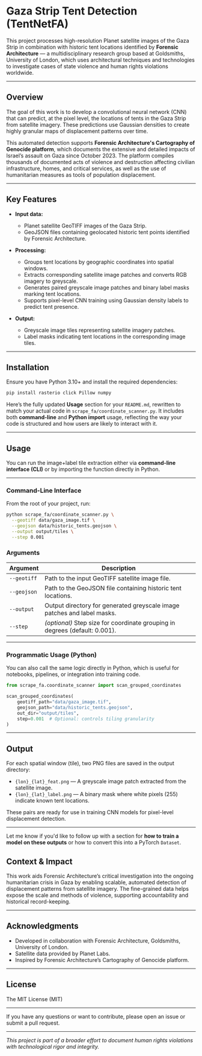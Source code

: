 # Gaza Strip Tent Detection (TentNetFA)

This project processes high-resolution Planet satellite images of the Gaza Strip in combination with historic tent locations identified by **Forensic Architecture** — a multidisciplinary research group based at Goldsmiths, University of London, which uses architectural techniques and technologies to investigate cases of state violence and human rights violations worldwide.

---

## Overview

The goal of this work is to develop a convolutional neural network (CNN) that can predict, at the pixel level, the locations of tents in the Gaza Strip from satellite imagery. These predictions use Gaussian densities to create highly granular maps of displacement patterns over time.

This automated detection supports **Forensic Architecture's Cartography of Genocide platform**, which documents the extensive and detailed impacts of Israel’s assault on Gaza since October 2023. The platform compiles thousands of documented acts of violence and destruction affecting civilian infrastructure, homes, and critical services, as well as the use of humanitarian measures as tools of population displacement.

---

## Key Features

- **Input data:**
  - Planet satellite GeoTIFF images of the Gaza Strip.
  - GeoJSON files containing geolocated historic tent points identified by Forensic Architecture.

- **Processing:**
  - Groups tent locations by geographic coordinates into spatial windows.
  - Extracts corresponding satellite image patches and converts RGB imagery to greyscale.
  - Generates paired greyscale image patches and binary label masks marking tent locations.
  - Supports pixel-level CNN training using Gaussian density labels to predict tent presence.

- **Output:**
  - Greyscale image tiles representing satellite imagery patches.
  - Label masks indicating tent locations in the corresponding image tiles.

---

## Installation

Ensure you have Python 3.10+ and install the required dependencies:

```bash
pip install rasterio click Pillow numpy
````

Here’s the fully updated **Usage** section for your `README.md`, rewritten to match your actual code in `scrape_fa/coordinate_scanner.py`. It includes both **command-line** and **Python import** usage, reflecting the way your code is structured and how users are likely to interact with it.

---

## Usage

You can run the image+label tile extraction either via **command-line interface (CLI)** or by importing the function directly in Python.

---

### Command-Line Interface

From the root of your project, run:

```bash
python scrape_fa/coordinate_scanner.py \
  --geotiff data/gaza_image.tif \
  --geojson data/historic_tents.geojson \
  --output output/tiles \
  --step 0.001
```

### Arguments

| Argument    | Description                                                                 |
| ----------- | --------------------------------------------------------------------------- |
| `--geotiff` | Path to the input GeoTIFF satellite image file.                             |
| `--geojson` | Path to the GeoJSON file containing historic tent locations.                |
| `--output`  | Output directory for generated greyscale image patches and label masks.     |
| `--step`    | *(optional)* Step size for coordinate grouping in degrees (default: 0.001). |

---

### Programmatic Usage (Python)

You can also call the same logic directly in Python, which is useful for notebooks, pipelines, or integration into training code.

```python
from scrape_fa.coordinate_scanner import scan_grouped_coordinates

scan_grouped_coordinates(
    geotiff_path="data/gaza_image.tif",
    geojson_path="data/historic_tents.geojson",
    out_dir="output/tiles",
    step=0.001  # Optional: controls tiling granularity
)
```

---

## Output

For each spatial window (tile), two PNG files are saved in the output directory:

* `{lon}_{lat}_feat.png` — A greyscale image patch extracted from the satellite image.
* `{lon}_{lat}_label.png` — A binary mask where white pixels (255) indicate known tent locations.

These pairs are ready for use in training CNN models for pixel-level displacement detection.

---

Let me know if you'd like to follow up with a section for **how to train a model on these outputs** or how to convert this into a PyTorch `Dataset`.


## Context & Impact

This work aids Forensic Architecture’s critical investigation into the ongoing humanitarian crisis in Gaza by enabling scalable, automated detection of displacement patterns from satellite imagery. The fine-grained data helps expose the scale and methods of violence, supporting accountability and historical record-keeping.

---

## Acknowledgments

* Developed in collaboration with Forensic Architecture, Goldsmiths, University of London.
* Satellite data provided by Planet Labs.
* Inspired by Forensic Architecture’s Cartography of Genocide platform.

---

## License

The MIT License (MIT)

---

If you have any questions or want to contribute, please open an issue or submit a pull request.

---

*This project is part of a broader effort to document human rights violations with technological rigor and integrity.*
